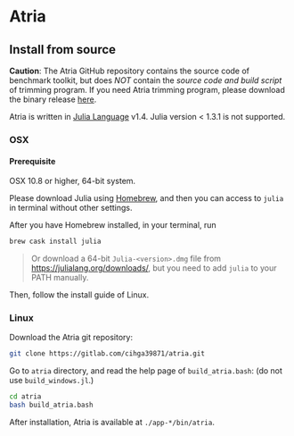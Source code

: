 # Atria

## Install from source

**Caution**: The Atria GitHub repository contains the source code of benchmark toolkit, but does *NOT* contain the *source code and build script* of trimming program. If you need Atria trimming program, please download the binary release [here](https://github.com/cihga39871/Atria/releases).

Atria is written in [Julia Language](https://julialang.org/) v1.4. Julia version < 1.3.1 is not supported.

### OSX

#### Prerequisite

OSX 10.8 or higher, 64-bit system.

Please download Julia using [Homebrew](https://brew.sh/), and then you can access to `julia` in terminal without other settings.

After you have Homebrew installed, in your terminal, run

```bash
brew cask install julia
```

> Or download a 64-bit `Julia-<version>.dmg` file from <https://julialang.org/downloads/>, but you need to add `julia` to your PATH manually.

Then, follow the install guide of Linux.

### Linux

Download the Atria git repository:

```bash
git clone https://gitlab.com/cihga39871/atria.git
```

Go to `atria` directory, and read the help page of `build_atria.bash`: (do not use `build_windows.jl`.)

```bash
cd atria
bash build_atria.bash
```

After installation, Atria is available at `./app-*/bin/atria`.
